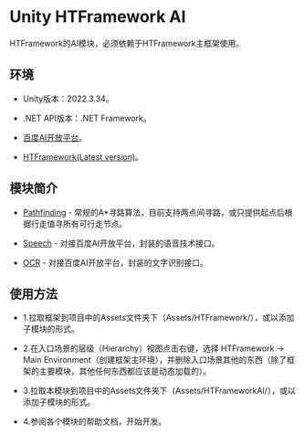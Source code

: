 ﻿# Unity HTFramework AI

HTFramework的AI模块，必须依赖于HTFramework主框架使用。

## 环境

- Unity版本：2022.3.34。

- .NET API版本：.NET Framework。

- [百度AI开放平台](https://ai.baidu.com/)。

- [HTFramework(Latest version)](https://github.com/SaiTingHu/HTFramework)。

## 模块简介

- [Pathfinding](https://wanderer.blog.csdn.net/article/details/103761142) - 常规的A*寻路算法，目前支持两点间寻路，或只提供起点后根据行走值寻所有可行走节点。

- [Speech](https://wanderer.blog.csdn.net/article/details/103764141) - 对接百度AI开放平台，封装的语音技术接口。

- [OCR](https://wanderer.blog.csdn.net/article/details/103765003) - 对接百度AI开放平台，封装的文字识别接口。

## 使用方法

- 1.拉取框架到项目中的Assets文件夹下（Assets/HTFramework/），或以添加子模块的形式。

- 2.在入口场景的层级（Hierarchy）视图点击右键，选择 HTFramework -> Main Environment（创建框架主环境），并删除入口场景其他的东西（除了框架的主要模块，其他任何东西都应该是动态加载的）。

- 3.拉取本模块到项目中的Assets文件夹下（Assets/HTFrameworkAI/），或以添加子模块的形式。

- 4.参阅各个模块的帮助文档，开始开发。
